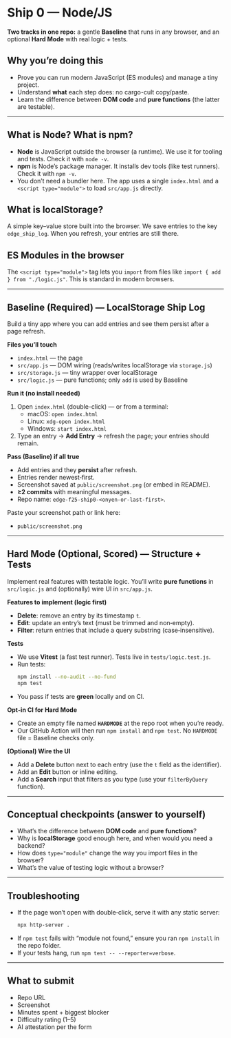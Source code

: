 # Ship 0 — Node/JS

**Two tracks in one repo:** a gentle **Baseline** that runs in any browser, and an optional **Hard Mode** with real logic + tests.

## Why you’re doing this
- Prove you can run modern JavaScript (ES modules) and manage a tiny project.
- Understand **what** each step does: no cargo-cult copy/paste.
- Learn the difference between **DOM code** and **pure functions** (the latter are testable).

---

## What is Node? What is npm?
- **Node** is JavaScript outside the browser (a runtime). We use it for tooling and tests. Check it with `node -v`.
- **npm** is Node’s package manager. It installs dev tools (like test runners). Check it with `npm -v`.
- You don’t need a bundler here. The app uses a single `index.html` and a `<script type="module">` to load `src/app.js` directly.

## What is localStorage?
A simple key–value store built into the browser. We save entries to the key `edge_ship_log`. When you refresh, your entries are still there.

## ES Modules in the browser
The `<script type="module">` tag lets you `import` from files like `import { add } from "./logic.js"`. This is standard in modern browsers.

---

## Baseline (Required) — LocalStorage Ship Log
Build a tiny app where you can add entries and see them persist after a page refresh.

**Files you’ll touch**
- `index.html` — the page
- `src/app.js` — DOM wiring (reads/writes localStorage via `storage.js`)
- `src/storage.js` — tiny wrapper over localStorage
- `src/logic.js` — pure functions; only `add` is used by Baseline

**Run it (no install needed)**
1) Open `index.html` (double-click) — or from a terminal:
   - macOS: `open index.html`
   - Linux: `xdg-open index.html`
   - Windows: `start index.html`
2) Type an entry → **Add Entry** → refresh the page; your entries should remain.

**Pass (Baseline) if all true**
- Add entries and they **persist** after refresh.
- Entries render newest‑first.
- Screenshot saved at `public/screenshot.png` (or embed in README).
- **≥2 commits** with meaningful messages.
- Repo name: `edge-f25-ship0-<onyen-or-last-first>`.

Paste your screenshot path or link here:
- `public/screenshot.png`

---

## Hard Mode (Optional, Scored) — Structure + Tests
Implement real features with testable logic. You’ll write **pure functions** in `src/logic.js` and (optionally) wire UI in `src/app.js`.

**Features to implement (logic first)**
- **Delete**: remove an entry by its timestamp `t`.
- **Edit**: update an entry’s text (must be trimmed and non‑empty).
- **Filter**: return entries that include a query substring (case‑insensitive).

**Tests**
- We use **Vitest** (a fast test runner). Tests live in `tests/logic.test.js`.
- Run tests:
  ```bash
  npm install --no-audit --no-fund
  npm test
  ```
- You pass if tests are **green** locally and on CI.

**Opt‑in CI for Hard Mode**
- Create an empty file named **`HARDMODE`** at the repo root when you’re ready.
- Our GitHub Action will then run `npm install` and `npm test`. No `HARDMODE` file = Baseline checks only.

**(Optional) Wire the UI**
- Add a **Delete** button next to each entry (use the `t` field as the identifier).
- Add an **Edit** button or inline editing.
- Add a **Search** input that filters as you type (use your `filterByQuery` function).

---

## Conceptual checkpoints (answer to yourself)
- What’s the difference between **DOM code** and **pure functions**?
- Why is **localStorage** good enough here, and when would you need a backend?
- How does `type="module"` change the way you import files in the browser?
- What’s the value of testing logic without a browser?

---

## Troubleshooting
- If the page won’t open with double‑click, serve it with any static server:
  ```bash
  npx http-server .
  ```
- If `npm test` fails with “module not found,” ensure you ran `npm install` in the repo folder.
- If your tests hang, run `npm test -- --reporter=verbose`.

---

## What to submit
- Repo URL
- Screenshot
- Minutes spent + biggest blocker
- Difficulty rating (1–5)
- AI attestation per the form
